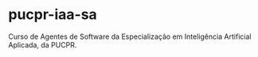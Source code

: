 # pucpr-iaa-sa
Curso de Agentes de Software da Especialização em Inteligência Artificial Aplicada, da PUCPR.
